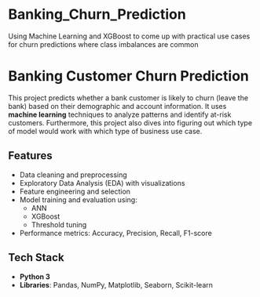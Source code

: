 # Banking_Churn_Prediction
Using Machine Learning and XGBoost to come up with practical use cases for churn predictions where class imbalances are common

# Banking Customer Churn Prediction

This project predicts whether a bank customer is likely to churn (leave the bank) based on their demographic and account information. It uses **machine learning** techniques to analyze patterns and identify at-risk customers. Furthermore, this project also dives into figuring out which type of model would work with which type of business use case.

## Features
- Data cleaning and preprocessing
- Exploratory Data Analysis (EDA) with visualizations
- Feature engineering and selection
- Model training and evaluation using:
  - ANN
  - XGBoost
  - Threshold tuning
- Performance metrics: Accuracy, Precision, Recall, F1-score

## Tech Stack
- **Python 3**
- **Libraries**: Pandas, NumPy, Matplotlib, Seaborn, Scikit-learn
